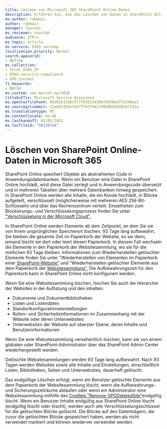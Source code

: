 ```yaml
---
title: Löschen von Microsoft 365 SharePoint Online-Daten
description: Erfahren Sie, wie das Löschen von Daten in SharePoint Online funktioniert, z. B. wo gelöschte Inhalte gespeichert werden und wie lange.
ms.author: robmazz
author: robmazz
manager: laurawi
ms.reviewer: sosstah
audience: ITPro
ms.topic: article
ms.service: O365-seccomp
localization_priority: Normal
search.appverid:
- MET150
ms.collection:
- Strat_O365_IP
- M365-security-compliance
- SPO_Content
f1.keywords:
- NOCSH
ms.custom: seo-marvel-apr2020
titleSuffix: Microsoft Service Assurance
ms.openlocfilehash: 89281b32dbc577f935224396fd358ed753348ea1
ms.sourcegitcommit: 21ed42335efd37774ff5d17d9586d5546147241a
ms.translationtype: MT
ms.contentlocale: de-DE
ms.lasthandoff: 02/05/2021
ms.locfileid: "50120744"
---
```

# <a name="sharepoint-online-data-deletion-in-microsoft-365"></a>Löschen von SharePoint Online-Daten in Microsoft 365

SharePoint Online speichert Objekte als abstrahierten Code in Anwendungsdatenbanken. Wenn ein Benutzer eine Datei in SharePoint Online hochlädt, wird diese Datei zerlegt und in Anwendungscode übersetzt und in mehreren Tabellen über mehrere Datenbanken hinweg gespeichert. In SharePoint Online werden alle Inhalte, die ein Kunde hochlädt, in Blöcke aufgeteilt, verschlüsselt (möglicherweise mit mehreren AES 256-Bit-Schlüsseln) und über das Rechenzentrum verteilt. Einzelheiten zum Blockierungs- und Verschlüsselungsprozess finden Sie unter ["Verschlüsselung in der Microsoft Cloud".](/microsoft-365/compliance/office-365-encryption-in-the-microsoft-cloud-overview) 

In SharePoint Online werden Elemente ab dem Zeitpunkt, an dem Sie sie von ihrem ursprünglichen Speicherort löschen, 93 Tage lang aufbewahrt. Sie bleiben die gesamte Zeit im Papierkorb der Website, es sei denn, jemand löscht sie dort oder leert diesen Papierkorb. In diesem Fall wechseln die Elemente in den Papierkorb der Websitesammlung, wo sie für die restlichen 93 Tage bleiben. Informationen zum Wiederherstellen gelöschter Elemente finden Sie unter "Wiederherstellen von Elementen im Papierkorb einer [SharePoint-Website"](https://support.office.com/article/6df466b6-55f2-4898-8d6e-c0dff851a0be#ID0EAADAAA=Online
) und "Wiederherstellen gelöschter Elemente aus dem Papierkorb der [Websitesammlung".](https://support.office.com/article/5fa924ee-16d7-487b-9a0a-021b9062d14b) Die Aufbewahrungszeit für den Papierkorb kann in SharePoint Online nicht konfiguriert werden.

Wenn Sie eine Websitesammlung löschen, löschen Sie auch die Hierarchie der Websites in der Auflistung und den inhalten:

- Dokumente und Dokumentbibliotheken
- Listen und Listendaten
- Standortkonfigurationseinstellungen
- Rollen- und Sicherheitsinformationen im Zusammenhang mit der Website oder deren Unterwebsites
- Unterwebsites der Website auf oberster Ebene, deren Inhalte und Benutzerinformationen

Wenn Sie eine Websitesammlung versehentlich löschen, kann sie von einem globalen oder SharePoint-Administrator über das SharePoint Admin Center wiederhergestellt werden.

Gelöschte Websitesammlungen werden 93 Tage lang aufbewahrt. Nach 93 Tagen werden Websites sowie alle Inhalte und Einstellungen, einschließlich Listen, Bibliotheken, Seiten und Unterwebsites, dauerhaft gelöscht.

Das endgültige Löschen erfolgt, wenn ein Benutzer gelöschte Elemente aus dem Papierkorb der Websitesammlung löscht, wenn die Aufbewahrungs- und Sicherungszeiträume ablaufen oder wenn ein Administrator eine Websitesammlung mithilfe des [Cmdlets "Remove-SPODeletedSite"](/powershell/module/sharepoint-online/remove-spodeletedsite)endgültig löscht. Wenn ein Benutzer Inhalte endgültig aus SharePoint Online löscht (endgültig löscht oder löscht), werden auch alle Verschlüsselungsschlüssel für die gelöschten Blöcke gelöscht. Die Blöcke auf den Datenträgern, die zuvor die gelöschten Blöcke gespeichert haben, werden als nicht verwendet markiert und können wiederver verwendet werden.
